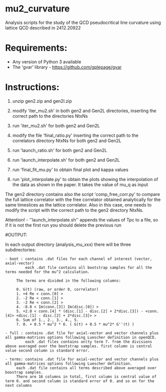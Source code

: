 # mu2_curvature
Analysis scripts for the study of the QCD pseudocritical line curvature using lattice QCD described in 2412.20922

# Requirements:
- Any version of Python 3 available
- The 'gvar' library - https://github.com/gplepage/gvar



# Instructions:

1. unzip gen2.zip and gen2l.zip

2. modify 'iter_mu2.sh' in both gen2 and Gen2L directories, inserting the correct path to the directories NtxNs

3. run 'iter_mu2.sh' for both gen2 and Gen2L

4. modify the file 'final_ratio.py' inserting the correct path to the correlators directory NtxNs for both gen2 and Gen2L

5. run 'launch_ratio.sh' for both gen2 and Gen2L

6. run 'launch_interpolate.sh' for both gen2 and Gen2L

7. run 'final_fit_mu.py' to obtain final plot and kappa values

8. run 'plot_interpolate.py' to obtain the plots showing the interpolation of the data as shown in the paper. It takes the value of mu_q as input

The gen2 directory contains also the script 'comp_free_corr.py' to compare the full lattice correlator with the free correlator obtained analytically for the same timeslices as the lattice correlator. Also in this case, one needs to modify the script with the correct path to the gen2 directory NtxNs.

Attention! - ''launch_interpolate.sh'' appends the values of Tpc to a file, so if it is not the first run you should delete the previous run


#OUTPUT:	

In each output directory (analysis_mu_xxx) there will be three subdirectories:
	   	
	- boot : contains .dat files for each channel of interest (vector, axial-vector)
	       	 each .dat file contains all bootstrap samples for all the terms needed for the mu^2 calculation. 

		 The terms are divided in the following columns:

		 0. G(t) (raw, or order 0, correlator) 
		 1. +4 Re < conn.[0] >
		 2. -2 Re < conn.[1] >
		 3. -2 Re < conn.[2] >
		 4. -8.0 < Im(conn.[3]) Im(disc.[0]) >
		 5. +2.0 < conn.[4] * (disc.[1] - disc.[2] + 2*disc.[3]) - <conn.[4]> <disc.[1] - disc.[2] + 2*disc.[3]> >
		 6. Sum of 1., 2., 3., 4., 5.
		 7. 0. + 0.5 * mu^2 * 6. ( G(t) + 0.5 * mu^2* G''(t) )

	- full : contains .dat file for axial-vector and vector channels plus all gamma-matrices options following Luescher definition in openQCD.
	       	 each .dat files contains onlty term 7. from the divisions above averaged over the bootstrap samples. first column is central value second column is standard error.

	- terms: contains .dat file for axial-vector and vector channels plus all gamma-matrices options following Luescher definition.
	  	 each .dat file contains all terms described above averaged over boostrap samples. 
		 There are 16 columns in total, first column is central value of term 0. and second column is standard error of 0. and so on for the next columns